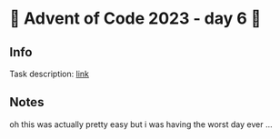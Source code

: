 # 🎄 Advent of Code 2023 - day 6 🎄

## Info

Task description: [link](https://adventofcode.com/2023/day/6)

## Notes
oh this was actually pretty easy but i was having the worst day ever
...
